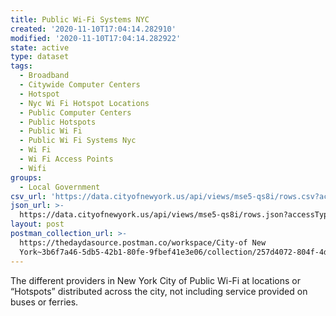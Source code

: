```yaml
---
title: Public Wi-Fi Systems NYC
created: '2020-11-10T17:04:14.282910'
modified: '2020-11-10T17:04:14.282922'
state: active
type: dataset
tags:
  - Broadband
  - Citywide Computer Centers
  - Hotspot
  - Nyc Wi Fi Hotspot Locations
  - Public Computer Centers
  - Public Hotspots
  - Public Wi Fi
  - Public Wi Fi Systems Nyc
  - Wi Fi
  - Wi Fi Access Points
  - Wifi
groups:
  - Local Government
csv_url: 'https://data.cityofnewyork.us/api/views/mse5-qs8i/rows.csv?accessType=DOWNLOAD'
json_url: >-
  https://data.cityofnewyork.us/api/views/mse5-qs8i/rows.json?accessType=DOWNLOAD
layout: post
postman_collection_url: >-
  https://thedaydasource.postman.co/workspace/City-of New
  York~3b6f7a46-5db5-42b1-80fe-9fbef41e3e06/collection/257d4072-804f-4dd4-ad47-dd78d059ad49
---
```

The different providers in New York City of Public Wi-Fi at locations or “Hotspots” distributed across the city, not including service provided on buses or ferries.
